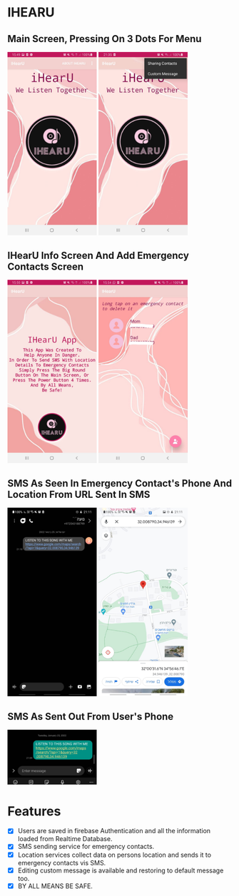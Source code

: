# IHEARU

  ## Main Screen, Pressing On 3 Dots For Menu
  <p align="left">
    <img src="https://github.com/noaaviel/IHEARU/blob/master/images/WhatsApp%20Image%202022-01-25%20at%2015.55.03.jpeg" width="200" title="hover text">
  <img src="https://github.com/noaaviel/IHEARU/blob/master/images/2ad01918-5410-40a5-9de9-f4c48f6ac4aa.jpg" width=200
      alt="accessibility text">
 </p>

  ## IHearU Info Screen And Add Emergency Contacts Screen
<p align="left">
  <img src="https://github.com/noaaviel/IHEARU/blob/master/images/WhatsApp%20Image%202022-01-25%20at%2015.55.03%20(1).jpeg" width="200" title="hover text">
  <img src="https://github.com/noaaviel/IHEARU/blob/master/images/InkedWhatsApp%20Image%202022-01-25%20at%2015.55.03%20(2)_LI.jpg" width="200" alt="accessibility text">
</p>

 
   ## SMS As Seen In Emergency Contact's Phone And Location From URL Sent In SMS
  <p align="left">
    <img src="https://github.com/noaaviel/IHEARU/blob/master/images/WhatsApp%20Image%202022-01-25%20at%2021.11.43%20(1).jpeg" width="200" title="hover text">
   <img src="https://github.com/noaaviel/IHEARU/blob/master/images/WhatsApp%20Image%202022-01-25%20at%2021.11.43.jpeg" width="200" alt="accessibility text">
   </p>

  ## SMS As Sent Out From User's Phone
  <p align="left">
    <img src="https://github.com/noaaviel/IHEARU/blob/master/images/WhatsApp%20Image%202022-01-25%20at%2021.10.18%20(1).jpeg" width="200" title="hover text">
 </p>




# Features

 - [x]  Users are saved in firebase Authentication and all the information loaded from Realtime Database.
 - [x]  SMS sending service for emergency contacts.
 - [x]  Location services collect data on persons location and sends it to emergency contacts vis SMS.
 - [x]  Editing custom message is available and restoring to default message too.
 - [x]  BY ALL MEANS BE SAFE. 
